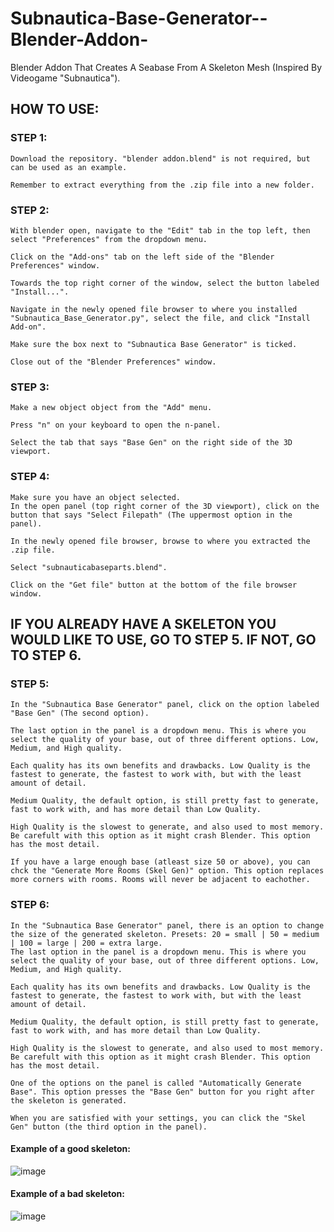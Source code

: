 # Subnautica-Base-Generator--Blender-Addon-
Blender Addon That Creates A Seabase From A Skeleton Mesh (Inspired By Videogame "Subnautica").

## HOW TO USE:

### STEP 1:

	Download the repository. "blender addon.blend" is not required, but can be used as an example.
	
	Remember to extract everything from the .zip file into a new folder.

### STEP 2:

	With blender open, navigate to the "Edit" tab in the top left, then select "Preferences" from the dropdown menu.
	
	Click on the "Add-ons" tab on the left side of the "Blender Preferences" window.
	
	Towards the top right corner of the window, select the button labeled "Install...".
	
	Navigate in the newly opened file browser to where you installed "Subnautica_Base_Generator.py", select the file, and click "Install Add-on".
	
	Make sure the box next to "Subnautica Base Generator" is ticked.
	
	Close out of the "Blender Preferences" window.

### STEP 3:

	Make a new object object from the "Add" menu.
	
	Press "n" on your keyboard to open the n-panel.
	
	Select the tab that says "Base Gen" on the right side of the 3D viewport.

### STEP 4:

	Make sure you have an object selected.
	In the open panel (top right corner of the 3D viewport), click on the button that says "Select Filepath" (The uppermost option in the panel).
	
	In the newly opened file browser, browse to where you extracted the .zip file.
	
	Select "subnauticabaseparts.blend".
	
	Click on the "Get file" button at the bottom of the file browser window.

## IF YOU ALREADY HAVE A SKELETON YOU WOULD LIKE TO USE, GO TO STEP 5. IF NOT, GO TO STEP 6.

### STEP 5:

	In the "Subnautica Base Generator" panel, click on the option labeled "Base Gen" (The second option).
	
	The last option in the panel is a dropdown menu. This is where you select the quality of your base, out of three different options. Low, Medium, and High quality.
	
	Each quality has its own benefits and drawbacks. Low Quality is the fastest to generate, the fastest to work with, but with the least amount of detail.
	
	Medium Quality, the default option, is still pretty fast to generate, fast to work with, and has more detail than Low Quality.
	
	High Quality is the slowest to generate, and also used to most memory. Be carefult with this option as it might crash Blender. This option has the most detail.
	
	If you have a large enough base (atleast size 50 or above), you can chck the "Generate More Rooms (Skel Gen)" option. This option replaces more corners with rooms. Rooms will never be adjacent to eachother.
	
### STEP 6:

	In the "Subnautica Base Generator" panel, there is an option to change the size of the generated skeleton. Presets: 20 = small | 50 = medium | 100 = large | 200 = extra large.
	The last option in the panel is a dropdown menu. This is where you select the quality of your base, out of three different options. Low, Medium, and High quality.
	
	Each quality has its own benefits and drawbacks. Low Quality is the fastest to generate, the fastest to work with, but with the least amount of detail.
	
	Medium Quality, the default option, is still pretty fast to generate, fast to work with, and has more detail than Low Quality.
	
	High Quality is the slowest to generate, and also used to most memory. Be carefult with this option as it might crash Blender. This option has the most detail.
	
	One of the options on the panel is called "Automatically Generate Base". This option presses the "Base Gen" button for you right after the skeleton is generated.
	
	When you are satisfied with your settings, you can click the "Skel Gen" button (the third option in the panel).

#### Example of a good skeleton:
![image](https://user-images.githubusercontent.com/45775235/127783494-8259f98b-e35f-43bb-a223-9170db2ea2d8.png)

#### Example of a bad skeleton:
![image](https://user-images.githubusercontent.com/45775235/127783549-c988fad1-48cd-4c51-a3ad-b6c3f0339a09.png)
